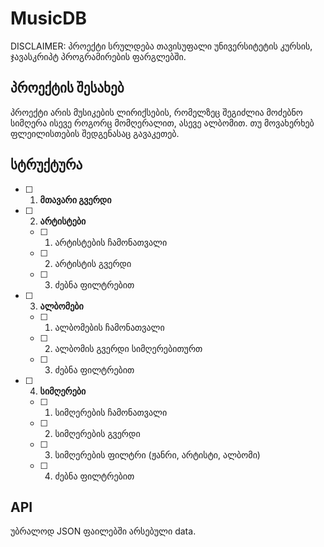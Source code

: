 # MusicDB
DISCLAIMER: პროექტი სრულდება თავისუფალი უნივერსიტეტის კურსის, ჯავასკრიპტ პროგრამირების ფარგლებში.


## პროექტის შესახებ
პროექტი არის მუსიკების ლირიქსების, რომელზეც შეგიძლია მოძებნო სიმღერა ისევე როგორც მომღერალით, ასევე ალბომით. თუ მოვახერხებ ფლეილისთების შედგენასაც გავაკეთებ.

## სტრუქტურა
- [ ] 1) **მთავარი გვერდი**
- [ ] 2) **არტისტები**
   - [ ] 1) არტისტების ჩამონათვალი
   - [ ] 2) არტისტის გვერდი
   - [ ] 3) ძებნა ფილტრებით
- [ ] 3) **ალბომები**
   - [ ] 1) ალბომების ჩამონათვალი
   - [ ] 2) ალბომის გვერდი სიმღერებითურთ
   - [ ] 3) ძებნა ფილტრებით
- [ ] 4) **სიმღერები**
   - [ ] 1) სიმღერების ჩამონათვალი
   - [ ] 2) სიმღერების გვერდი
   - [ ] 3) სიმღერების ფილტრი (ჟანრი, არტისტი, ალბომი)
   - [ ] 4) ძებნა ფილტრებით
   
## API
უბრალოდ JSON ფაილებში არსებული data.